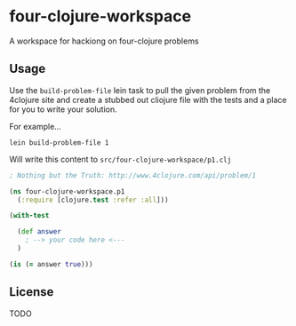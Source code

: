# four-clojure-workspace

A workspace for hackiong on four-clojure problems

## Usage

Use the `build-problem-file` lein task to pull the given problem from the
4clojure site and create a stubbed out cliojure file with the tests and a place
for you to write your solution.

For example...

```
lein build-problem-file 1
```

Will write this content to `src/four-clojure-workspace/p1.clj`

```clojure
; Nothing but the Truth: http://www.4clojure.com/api/problem/1

(ns four-clojure-workspace.p1
  (:require [clojure.test :refer :all]))

(with-test

  (def answer
    ; --> your code here <---
  )

(is (= answer true)))
```

## License

TODO

